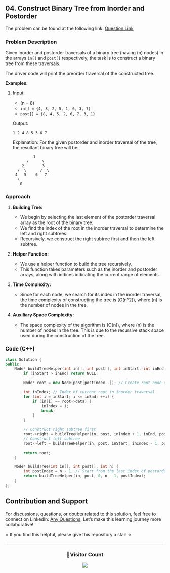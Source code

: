 ## 04. Construct Binary Tree from Inorder and Postorder

The problem can be found at the following link: [Question Link](https://www.geeksforgeeks.org/problems/tree-from-postorder-and-inorder/1)

### Problem Description

Given inorder and postorder traversals of a binary tree (having \(n\) nodes) in the arrays `in[]` and `post[]` respectively, the task is to construct a binary tree from these traversals.

The driver code will print the preorder traversal of the constructed tree.

**Examples:**

1. Input:
   - \(n = 8\)
   - `in[] = {4, 8, 2, 5, 1, 6, 3, 7}`
   - `post[] = {8, 4, 5, 2, 6, 7, 3, 1}`
   
   Output:
   ```
   1 2 4 8 5 3 6 7
   ```
   Explanation: 
   For the given postorder and inorder traversal of the tree, the resultant binary tree will be:

                1
             /      \
           2        3
         /  \      /  \
        4   5    6   7
         \
          8

### Approach

1. **Building Tree:**
   - We begin by selecting the last element of the postorder traversal array as the root of the binary tree.
   - We find the index of the root in the inorder traversal to determine the left and right subtrees.
   - Recursively, we construct the right subtree first and then the left subtree.

2. **Helper Function:**
   - We use a helper function to build the tree recursively.
   - This function takes parameters such as the inorder and postorder arrays, along with indices indicating the current range of elements.

3. **Time Complexity:**
   - Since for each node, we search for its index in the inorder traversal, the time complexity of constructing the tree is \(O(n^2)\), where \(n\) is the number of nodes in the tree.

4. **Auxiliary Space Complexity:**
   - The space complexity of the algorithm is \(O(n)\), where \(n\) is the number of nodes in the tree. This is due to the recursive stack space used during the construction of the tree.

### Code (C++)

```cpp
class Solution {
public:
    Node* buildTreeHelper(int in[], int post[], int inStart, int inEnd, int& postIndex) {
        if (inStart > inEnd) return NULL;

        Node* root = new Node(post[postIndex--]); // Create root node using the last element of postorder traversal

        int inIndex; // Index of current root in inorder traversal
        for (int i = inStart; i <= inEnd; ++i) {
            if (in[i] == root->data) {
                inIndex = i;
                break;
            }
        }

        // Construct right subtree first
        root->right = buildTreeHelper(in, post, inIndex + 1, inEnd, postIndex);
        // Construct left subtree
        root->left = buildTreeHelper(in, post, inStart, inIndex - 1, postIndex);

        return root;
    }

    Node* buildTree(int in[], int post[], int n) {
        int postIndex = n - 1; // Start from the last index of postorder traversal
        return buildTreeHelper(in, post, 0, n - 1, postIndex);
    }
};
```

## Contribution and Support

For discussions, questions, or doubts related to this solution, feel free to connect on LinkedIn: [Any Questions](https://www.linkedin.com/in/het-patel-8b110525a/). Let’s make this learning journey more collaborative!

⭐ If you find this helpful, please give this repository a star! ⭐

---

<div align="center">
  <h3><b>📍Visitor Count</b></h3>
</div>

<p align="center">
  <img src="https://profile-counter.glitch.me/Hunterdii/count.svg" />
</p>
